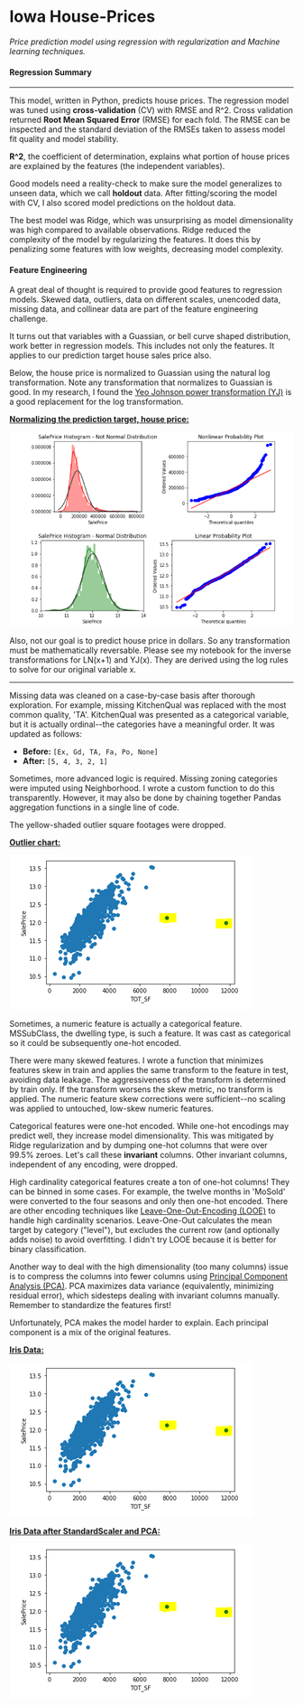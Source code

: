 # Iowa House-Prices
*Price prediction model using regression with regularization and Machine learning techniques.*

#### Regression Summary
***
This model, written in Python, predicts house prices.  The regression model was tuned using **cross-validation** (CV) with RMSE and R^2.  Cross validation returned **Root Mean Squared Error** (RMSE) for each fold.  The RMSE can be inspected and the standard deviation of the RMSEs taken to assess model fit quality and model stability.

**R^2**, the coefficient of determination, explains what portion of house prices are explained by the features (the independent variables).

Good models need a reality-check to make sure the model generalizes to unseen data, which we call **holdout** data.  After fitting/scoring the model with CV, I also scored model predictions on the holdout data.

The best model was Ridge, which was unsurprising as model dimensionality was high compared to available observations.  Ridge reduced the complexity of the model by regularizing the features.  It does this by penalizing some features with low weights, decreasing model complexity.

#### Feature Engineering

A great deal of thought is required to provide good features to regression models.  Skewed data, outliers, data on different scales, unencoded data, missing data, and collinear data are part of the feature engineering challenge.

It turns out that variables with a Guassian, or bell curve shaped distribution, work better in regression models.  This includes not only the features.  It applies to our prediction target house sales price also.

Below, the house price is normalized to Guassian using the natural log transformation.  Note any transformation that normalizes to Guassian is good.  In my research, I found the [Yeo Johnson power transformation (YJ)](https://docs.scipy.org/doc/scipy/reference/generated/scipy.stats.yeojohnson.html) is a good replacement for the log transformation.

<ins>**Normalizing the prediction target, house price:**</ins>

![Alt text](images/Target_engineering_price.PNG)

Also, not our goal is to predict house price in dollars.  So any transformation must be mathematically reversable.  Please see my notebook for the inverse transformations for LN(x+1) and YJ(x).  They are derived using the log rules to solve for our original variable x.
***
Missing data was cleaned on a case-by-case basis after thorough exploration.  For example, missing KitchenQual was replaced with the most common quality, 'TA'.  KitchenQual was presented as a categorical variable, but it is actually ordinal--the categories have a meaningful order.  It was updated as follows:

* **Before:** `[Ex, Gd, TA, Fa, Po, None]`
* **After:**  `[5, 4, 3, 2, 1]`

Sometimes, more advanced logic is required.  Missing zoning categories were imputed using Neighborhood.  I wrote a custom function to do this transparently.  However, it may also be done by chaining together Pandas aggregation functions in a single line of code.

The yellow-shaded outlier square footages were dropped.

<ins>**Outlier chart:**</ins>

![Alt text](images/outliers-TOT_SF.PNG)

Sometimes, a numeric feature is actually a categorical feature.  MSSubClass, the dwelling type, is such a feature.  It was cast as categorical so it could be subsequently one-hot encoded.

There were many skewed features.  I wrote a function that minimizes features skew in train and applies the same transform to the feature in test, avoiding data leakage.  The aggressiveness of the transform is determined by train only.  If the transform worsens the skew metric, no transform is applied.  The numeric feature skew corrections were sufficient--no scaling was applied to untouched, low-skew numeric features.

Categorical features were one-hot encoded.  While one-hot encodings may predict well, they increase model dimensionality.  This was mitigated by Ridge regularization and by dumping one-hot columns that were over 99.5% zeroes.  Let's call these **invariant** columns.
Other invariant columns, independent of any encoding, were dropped.

High cardinality categorical features create a ton of one-hot columns!  They can be binned in some cases.  For example, the twelve months in 'MoSold' were converted to the four seasons and only then one-hot encoded.  There are other encoding techniques like [Leave-One-Out-Encoding (LOOE)](http://contrib.scikit-learn.org/categorical-encoding/leaveoneout.html) to handle high cardinality scenarios.  Leave-One-Out calculates the mean target by category ("level"), but excludes the current row (and optionally adds noise) to avoid overfitting.  I didn't try LOOE because it is better for binary classification.

Another way to deal with the high dimensionality (too many columns) issue is to compress the columns into fewer columns using [Principal Component Analysis (PCA)](https://scikit-learn.org/stable/modules/generated/sklearn.decomposition.PCA.html).  PCA maximizes data variance (equivalently, minimizing residual error), which sidesteps dealing with invariant columns manually.  Remember to standardize the features first!

Unfortunately, PCA makes the model harder to explain.  Each principal component is a mix of the original features.

<ins>**Iris Data:**</ins>

![Alt text](images/outliers-TOT_SF.PNG)

<ins>**Iris Data after StandardScaler and PCA:**</ins>

![Alt text](images/outliers-TOT_SF.PNG)
